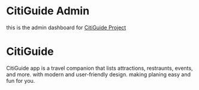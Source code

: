 # CitiGuide Admin

this is the admin dashboard for [CitiGuide Project](https://github.com/MohsinKhanAptech/CitiGuide)

# CitiGuide

CitiGuide app is a travel companion that lists attractions, restraunts, events, and more.
with modern and user-friendly design.
making planing easy and fun for you.
